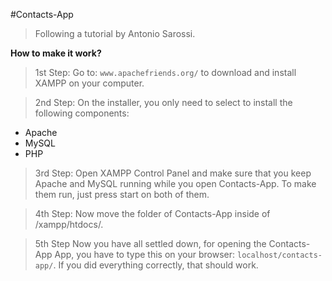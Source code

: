 #Contacts-App
> Following a tutorial by Antonio Sarossi.

**How to make it work?**
> 1st Step:
Go to: `www.apachefriends.org/` to download and install XAMPP on your computer.

> 2nd Step:
On the installer, you only need to select to install the following components:
<ul>
  <li>Apache</li>
  <li>MySQL</li>
  <li>PHP</li>
</ul>

> 3rd Step:
Open XAMPP Control Panel and make sure that you keep Apache and MySQL running while you open Contacts-App. To make them run, just press start on both of them.

> 4th Step:
Now move the folder of Contacts-App inside of /xampp/htdocs/.

> 5th Step
Now you have all settled down, for opening the Contacts-App App, you have to type this on your browser: `localhost/contacts-app/`. If you did everything correctly, that should work.
